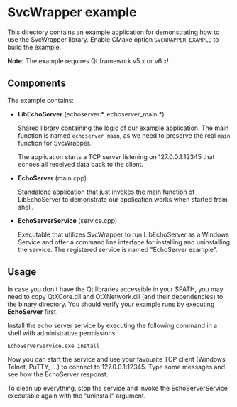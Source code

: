 # SvcWrapper example

This directory contains an example application for demonstrating how to use
the SvcWrapper library. Enable CMake option `SVCWRAPPER_EXAMPLE` to build the
example.

**Note:** The example requires Qt framework v5.x or v6.x!

## Components

The example contains:

* **LibEchoServer** (echoserver.\*, echoserver_main.\*)
  
  Shared library containing the logic of our example application. The main
  function is named `echoserver_main`, as we need to preserve the real `main`
  function for SvcWrapper.

  The application starts a TCP server listening on 127.0.0.1:12345 that echoes
  all received data back to the client.

* **EchoServer** (main.cpp)
  
  Standalone application that just invokes the main function of LibEchoServer
  to demonstrate our application works when started from shell.

* **EchoServerService** (service.cpp)
  
  Executable that utilizes SvcWrapper to run LibEchoServer as a Windows Service
  and offer a command line interface for installing and uninstalling the
  service. The registered service is named "EchoServer example".

## Usage

In case you don't have the Qt libraries accessible in your $PATH, you may need
to copy QtXCore.dll and QtXNetwork.dll (and their dependencies) to the binary
directory. You should verify your example runs by executing **EchoServer**
first.

Install the echo server service by executing the following command in a shell
with administrative permissions:

```
EchoServerService.exe install
```

Now you can start the service and use your favourite TCP client (Windows
Telnet, PuTTY, ...) to connect to 127.0.0.1:12345. Type some messages and see
how the EchoServer responst.

To clean up everything, stop the service and invoke the EchoServerService
executable again with the "uninstall" argument.
